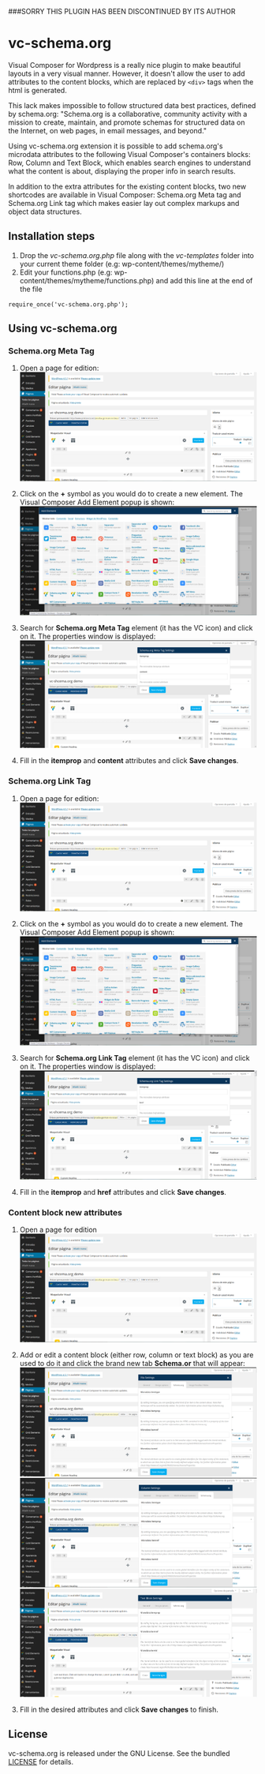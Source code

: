 ###SORRY THIS PLUGIN HAS BEEN DISCONTINUED BY ITS AUTHOR

# vc-schema.org

Visual Composer for Wordpress is a really nice plugin to make beautiful layouts in a very visual manner. However, it doesn't allow the user to add attributes to the content blocks, which are replaced by ``<div>`` tags when the html is generated. 

This lack makes impossible to follow structured data best practices, defined by schema.org:
"Schema.org is a collaborative, community activity with a mission to create, maintain, and promote schemas for structured data on the Internet, on web pages, in email messages, and beyond."

Using vc-schema.org extension it is possible to add schema.org's microdata attributes to the following Visual Composer's containers blocks: Row, Column and Text Block, which enables search engines to understand what the content is about, displaying the proper info in search results.

In addition to the extra attributes for the existing content blocks, two new shortcodes are available in Visual Composer: Schema.org Meta tag and Schema.org Link tag which makes easier lay out complex markups and object data structures.


## Installation steps

1. Drop the *vc-schema.org.php* file along with the *vc-templates* folder into your current theme folder (e.g: wp-content/themes/mytheme/)
2. Edit your functions.php (e.g: wp-content/themes/mytheme/functions.php) and add this line at the end of the file
```
require_once('vc-schema.org.php');
```

## Using vc-schema.org

### Schema.org Meta Tag

1. Open a page for edition:
![Edit page with VC](https://github.com/gdiazderadaa/vc-schema.org/blob/master/img/page-edit.PNG "Edit page with VC")

2. Click on the **+** symbol as you would do to create a new element. The Visual Composer Add Element popup is shown:
![Add new content to page](https://github.com/gdiazderadaa/vc-schema.org/blob/master/img/add-new-content.PNG "Add new content to page")

3. Search for **Schema.org Meta Tag** element (it has the VC icon) and click on it. The properties window is displayed:
![vc-chema.org Meta Tag properties](https://github.com/gdiazderadaa/vc-schema.org/blob/master/img/meta-tag.PNG "vc-chema.org Meta Tag properties")

4. Fill in the **itemprop** and **content** attributes and click **Save changes**.


### Schema.org Link Tag

1. Open a page for edition:
![Edit page with VC](https://github.com/gdiazderadaa/vc-schema.org/blob/master/img/page-edit.PNG "Edit page with VC")

2. Click on the **+** symbol as you would do to create a new element. The Visual Composer Add Element popup is shown:
![Add new content to page](https://github.com/gdiazderadaa/vc-schema.org/blob/master/img/add-new-content.PNG "Add new content to page")

3. Search for **Schema.org Link Tag** element (it has the VC icon) and click on it. The properties window is displayed:
![vc-chema.org Link Tag properties](https://github.com/gdiazderadaa/vc-schema.org/blob/master/img/link-tag.PNG "vc-chema.org Link Tag properties")

4. Fill in the **itemprop** and **href** attributes and click **Save changes**.


### Content block new attributes

1. Open a page for edition
![Edit page with VC](https://github.com/gdiazderadaa/vc-schema.org/blob/master/img/page-edit.PNG "Edit page with VC")

2. Add or edit a content block (either row, column or text block) as you are used to do it and click the brand new tab **Schema.or** that will appear:
![VC row settings](https://github.com/gdiazderadaa/vc-schema.org/blob/master/img/row-settings.PNG "VC row settings")
![VC column settings](https://github.com/gdiazderadaa/vc-schema.org/blob/master/img/column-settings.PNG "VC column settings")
![VC text block settings](https://github.com/gdiazderadaa/vc-schema.org/blob/master/img/text-block-settings.PNG "VC text block settings")

3. Fill in the desired attributes and click **Save changes** to finish.

## License
vc-schema.org is released under the GNU License. See the bundled [LICENSE](LICENSE)
for details.
